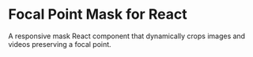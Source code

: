# Focal Point Mask for React

A responsive mask React component that dynamically crops images and videos preserving a focal point.
